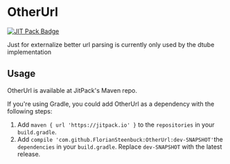 # OtherUrl
[![JIT Pack Badge](https://jitpack.io/v/FlorianSteenbuck/OtherUrl.svg)](https://jitpack.io/#FlorianSteenbuck/OtherUrl)


Just for externalize better url parsing is currently only used by the dtube implementation

## Usage

OtherUrl is available at JitPack's Maven repo.

If you're using Gradle, you could add OtherUrl as a dependency with the following steps:

1. Add `maven { url 'https://jitpack.io' }` to the `repositories` in your `build.gradle`.
2. Add `compile 'com.github.FlorianSteenbuck:OtherUrl:dev-SNAPSHOT'`the `dependencies` in your `build.gradle`. Replace `dev-SNAPSHOT` with the latest release.
